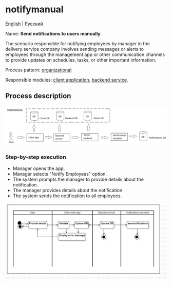 # notifymanual

[English](notifymanual.md) | [Русский](notifymanual.ru.md)

Name: **Send notifications to users manually**.

The scenario responsible for notifying employees by manager in the delivery service company involves sending messages or alerts to employees through the management app or other communication channels to provide updates on schedules, tasks, or other important information.

Process pattern: [organizational](../../processpatterns/organizational.md)

Responsible modules: [client application](../../frontend/managerclient.md), [backend service](../../backend/managerbackend.md).

## Process description

![organizational_overall](../../img/organizational_overall.png)

### Step-by-step execution

- Manager opens the app.
- Manager selects "Notify Employees" option.
- The system prompts the manager to provide details about the notification.
- The manager provides details about the notification.
- The system sends the notification to all employees.

![warehouse.reportincident](../../img/activitydiagrams/warehouse.reportincident.png)
